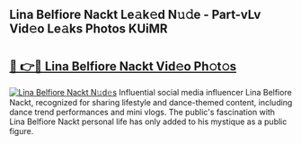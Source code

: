 ## Lina Belfiore Nackt Le𝚊k𝚎d N𝚞𝚍e - Part-vLv Vid𝚎o Le𝚊ks Photos KUiMR

# <h2><a href="http://fb7piqd.evod.top/?m=Lina+Belfiore+Nackt">🔗 👉🔴 Lina Belfiore Nackt Vid𝚎o Ph𝚘t𝚘s</a></h2>

[![Lina Belfiore Nackt N𝚞d𝚎s](https://i.imgur.com/8V9OHl7.gif)](http://fb7piqd.evod.top/?m=Lina+Belfiore+Nackt)
Influential social media influencer Lina Belfiore Nackt, recognized for sharing lifestyle and dance-themed content, including dance trend performances and mini vlogs. The public's fascination with Lina Belfiore Nackt personal life has only added to his mystique as a public figure. 
